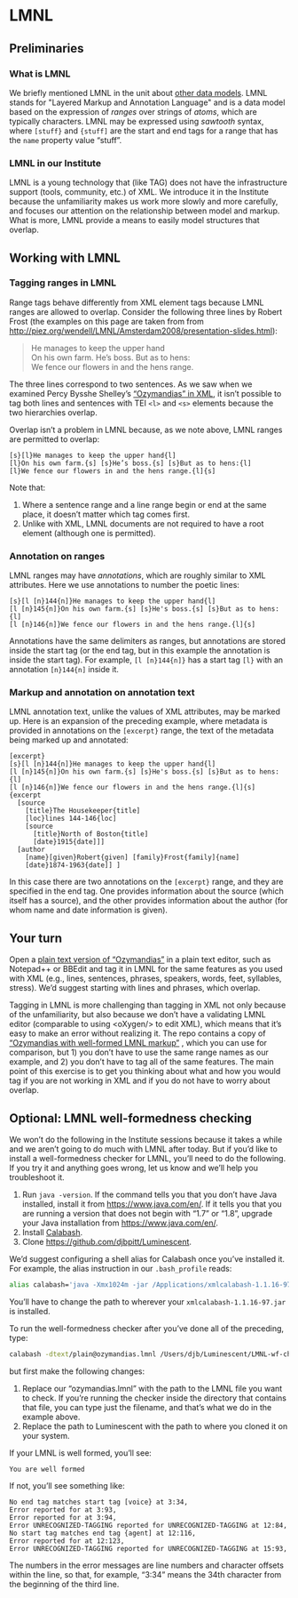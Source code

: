 # LMNL

## Preliminaries

### What is LMNL

We briefly mentioned LMNL in the unit about [other data models](https://github.com/Pittsburgh-NEH-Institute/Institute-Materials-2017/blob/master/schedule/week_2/other_models.md). LMNL stands for "Layered Markup and Annotation Language" and is a data model based on the expression of *ranges* over strings of *atoms*, which are typically characters. LMNL may be expressed using *sawtooth* syntax, where `[stuff}` and `{stuff]` are the start and end tags for a range that has the `name` property value “stuff”. 

### LMNL in our Institute

LMNL is a young technology that (like TAG) does not have the infrastructure support (tools, community, etc.) of XML. We introduce it in the Institute because the unfamiliarity makes us work more slowly and more carefully, and focuses our attention on the relationship between model and markup. What is more, LMNL provide a means to easily model structures that overlap.

## Working with LMNL

### Tagging ranges in LMNL

Range tags behave differently from XML element tags because LMNL ranges are allowed to overlap. Consider the following three lines by Robert Frost (the examples on this page are taken from from <http://piez.org/wendell/LMNL/Amsterdam2008/presentation-slides.html>):

> He manages to keep the upper hand  
On his own farm. He’s boss. But as to hens:  
We fence our flowers in and the hens range.

The three lines correspond to two sentences. As we saw when we examined Percy Bysshe Shelley’s [“Ozymandias” in XML](https://github.com/Pittsburgh-NEH-Institute/Institute-Materials-2017/blob/master/schedule/week_2/overlap_xml.md), it isn’t possible to tag both lines and sentences with TEI `<l>` and `<s>` elements because the two hierarchies overlap.

Overlap isn’t a problem in LMNL because, as we note above, LMNL ranges are permitted to overlap:

```
[s}[l}He manages to keep the upper hand{l]
[l}On his own farm.{s] [s}He’s boss.{s] [s}But as to hens:{l]
[l}We fence our flowers in and the hens range.{l]{s]
```

Note that:

1. Where a sentence range and a line range begin or end at the same place, it doesn’t matter which tag comes first.
2. Unlike with XML, LMNL documents are not required to have a root element (although one is permitted).

### Annotation on ranges

LMNL ranges may have *annotations*, which are roughly similar to XML attributes. Here we use annotations to number the poetic lines:

```
[s}[l [n}144{n]}He manages to keep the upper hand{l]  
[l [n}145{n]}On his own farm.{s] [s}He's boss.{s] [s}But as to hens:{l]  
[l [n}146{n]}We fence our flowers in and the hens range.{l]{s]
```

Annotations have the same delimiters as ranges, but annotations are stored inside the start tag (or the end tag, but in this example the annotation is inside the start tag). For example, `[l [n}144{n]}` has a start tag `[l}` with an annotation `[n}144{n]` inside it.

### Markup and annotation on annotation text

LMNL annotation text, unlike the values of XML attributes, may be marked up. Here is an expansion of the preceding example, where metadata is provided in annotations on the `[excerpt}` range, the text of the metadata being marked up and annotated:

```
[excerpt}
[s}[l [n}144{n]}He manages to keep the upper hand{l]
[l [n}145{n]}On his own farm.{s] [s}He's boss.{s] [s}But as to hens:{l]
[l [n}146{n]}We fence our flowers in and the hens range.{l]{s]
{excerpt
  [source
    [title}The Housekeeper{title]
    [loc}lines 144-146{loc]
    [source
      [title}North of Boston{title]
      [date}1915{date]]]
  [author
    [name}[given}Robert{given] [family}Frost{family]{name]
    [date}1874-1963{date]] ]
```

In this case there are two annotations on the `[excerpt}` range, and they are specified in the end tag. One provides information about the source (which itself has a source), and the other provides information about the author (for whom name and date information is given).

## Your turn

Open a [plain text version of “Ozymandias”](ozymandias.txt) in a plain text editor, such as Notepad++ or BBEdit and tag it in LMNL for the same features as you used with XML (e.g., lines, sentences, phrases, speakers, words, feet, syllables, stress). We’d suggest starting with lines and phrases, which overlap. 

Tagging in LMNL is more challenging than tagging in XML not only because of the unfamiliarity, but also because we don’t have a validating LMNL editor (comparable to using \<oXygen/\> to edit XML), which means that it’s easy to make an error without realizing it. The repo contains a copy of [“Ozymandias with well-formed LMNL markup”](ozymandias.lmnl) , which you can use for comparison, but 1) you don’t have to use the same range names as our example, and 2) you don’t have to tag all of the same features. The main point of this exercise is to get you thinking about what and how you would tag if you are not working in XML and if you do not have to worry about overlap.

## Optional: LMNL well-formedness checking

We won’t do the following in the Institute sessions because it takes a while and we aren’t going to do much with LMNL after today. But if you’d like to install a well-formedness checker for LMNL, you’ll need to do the following. If you try it and anything goes wrong, let us know and we’ll help you troubleshoot it.

1. Run `java -version`. If the command tells you that you don’t have Java installed, install it from <https://www.java.com/en/>. If it tells you that you are running a version that does not begin with “1.7” or “1.8”, upgrade your Java installation from <https://www.java.com/en/>.
2. Install [Calabash](http://xmlcalabash.com/).
3. Clone <https://github.com/djbpitt/Luminescent>.

We’d suggest configuring a shell alias for Calabash once you’ve installed it. For example, the alias instruction in our `.bash_profile` reads:

```bash
alias calabash='java -Xmx1024m -jar /Applications/xmlcalabash-1.1.16-97/xmlcalabash-1.1.16-97.jar'
```

You’ll have to change the path to wherever your `xmlcalabash-1.1.16-97.jar` is installed.

To run the well-formedness checker after you’ve done all of the preceding, type:

```bash
calabash -dtext/plain@ozymandias.lmnl /Users/djb/Luminescent/LMNL-wf-check.xpl
```

but first make the following changes:

1. Replace our “ozymandias.lmnl” with the path to the LMNL file you want to check. If you’re running the checker inside the directory that contains that file, you can type just the filename, and that’s what we do in the example above.
2. Replace the path to Luminescent with the path to where you cloned it on your system. 

If your LMNL is well formed, you’ll see:

```
You are well formed
```

If not, you’ll see something like:

```
No end tag matches start tag [voice} at 3:34,
Error reported for at 3:93,
Error reported for at 3:94,
Error UNRECOGNIZED-TAGGING reported for UNRECOGNIZED-TAGGING at 12:84,
No start tag matches end tag {agent] at 12:116,
Error reported for at 12:123,
Error UNRECOGNIZED-TAGGING reported for UNRECOGNIZED-TAGGING at 15:93,
```

The numbers in the error messages are line numbers and character offsets within the line, so that, for example, “3:34” means the 34th character from the beginning of the third line.
